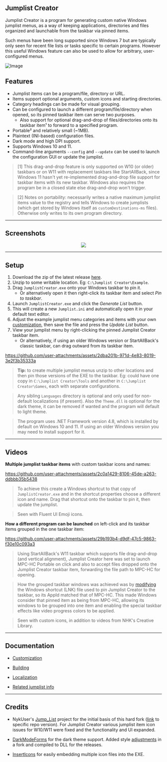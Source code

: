## Jumplist Creator

Jumplist Creator is a program for generating custom native Windows jumplist menus, as a way of keeping applications, directories and files organized and launchable from the taskbar via pinned items.

Such menus have been long supported since Windows 7 but are typically only seen for recent file lists or tasks specific to certain programs. However this useful Windows feature can also be used to allow for arbitrary, user-configured menus.

![Image](https://github.com/user-attachments/assets/8cc02391-3276-4b50-a0f6-7013f3748e32)

## Features

- Jumplist items can be a program/file, directory or URL.
- Items support optional arguments, custom icons and starting directories.
- Category headings can be made for visual grouping.
- Can be configured to launch a different program/file/directory when opened, so its pinned taskbar item can serve two purposes.
	- Also support for optional drag-and-drop of files/directories onto its taskbar item¹ to forward to a specified program.
- Portable² and relatively small (~1MB).
- Plaintext (INI-based) configuration files.
- Dark mode and high DPI support.
- Supports Windows 10 and 11.
- Command-line arguments `--config` and `--update` can be used to launch the configuration GUI or update the jumplist.

> [1] This drag-and-drop feature is only supported on W10 (or older) taskbars or on W11 with replacement taskbars like StartAllBack, since Windows 11 hasn't yet re-implemented drag-and-drop file support for taskbar items with its new taskbar. Windows also requires the program be in a closed state else drag-and-drop won't trigger.

> [2] Notes on portability: necessarily writes a native maximum jumplist items value to the registry and tells Windows to create jumplists (which get stored by Windows itself as `customDestinations-ms` files). Otherwise only writes to its own program directory.

---

## Screenshots

<p align="center" width="100%">
    <img src="https://github.com/user-attachments/assets/7b87cac9-b1ce-4c61-a8ca-47bf13339cb4"/>
</p>

---

## Setup

1. Download the zip of the latest release [here](https://github.com/chocmake/JumplistCreator/releases/latest/download/JumplistCreator.zip).
2. Unzip to some writable location. Eg: `C:\Jumplist Creator\Example`.
3. Drag `JumplistCreator.exe` onto your Windows taskbar to pin it.
	- Or alternatively open it then right-click its taskbar item and select *Pin to taskbar*.
4. Launch `JumplistCreator.exe` and click the *Generate List* button.
5. This will create a new `Jumplist.ini` and automatically open it in your default text editor.
6. Adjust the example jumplist menu categories and items with your own [customization](https://github.com/chocmake/JumplistCreator/blob/main/docs/Customization.md), then save the file and press the *Update List* button.
7. View your jumplist menu by right-clicking the pinned Jumplist Creator taskbar item.
	- Or alternatively, if using an older Windows version or StartAllBack's classic taskbar, can drag outward from its taskbar item.

https://github.com/user-attachments/assets/2dba201b-971d-4e83-8019-3e2f3b35333a

> **Tip:** to create multiple jumplist menus unzip to other locations and then pin those versions of the EXE to the taskbar. Eg: could have one copy in `C:\Jumplist Creator\Tools` and another in `C:\Jumplist Creator\Games`, each with separate configurations.

> Any sibling `Languages` directory is optional and only used for non-default localizations (if present). Also the `Theme.dll` is optional for the dark theme, it can be removed if wanted and the program will default to light theme.

> The program uses .NET Framework version 4.8, which is installed by default on Windows 10 and 11. If using an older Windows version you may need to install support for it.

---

## Videos

**Multiple jumplist taskbar items** with custom taskbar icons and names:

https://github.com/user-attachments/assets/2c0a1429-8106-45de-a263-ddbbb35b5438

> To achieve this create a Windows shortcut to that copy of `JumplistCreator.exe` and in the shortcut properties choose a different icon and name. Drag that shortcut onto the taskbar to pin it, then update the jumplist.

> Seen with Fluent UI Emoji icons.

**How a different program can be launched** on left-click and its taskbar items grouped in the one taskbar item:

https://github.com/user-attachments/assets/29b193b4-d9df-47c5-9863-f30e10c093a3

> Using StartAllBack's W11 taskbar which supports file drag-and-drop (and vertical alignment), Jumplist Creator here was set to launch MPC-HC Portable on click and also to accept files dropped onto the Jumplist Creator taskbar item, forwarding the file path to MPC-HC for opening.

> How the grouped taskbar windows was achieved was by [modifying](https://github.com/chocmake/JumplistCreator/wiki/Changing-the-AppId-of-a-Windows-shortcut) the Windows shortcut (LNK) file used to pin Jumplist Creator to the taskbar, so its AppId matched that of MPC-HC. This made Windows consider that pinned item as being from MPC-HC, allowing its windows to be grouped into one item and enabling the special taskbar effects like video progress colors to be applied.

> Seen with custom icons, in addition to videos from NHK's Creative Library.

---

## Documentation

- [Customization](https://github.com/chocmake/JumplistCreator/blob/main/docs/Customization.md)

- [Building](https://github.com/chocmake/JumplistCreator/blob/main/docs/Building.md)

- [Localization](https://github.com/chocmake/JumplistCreator/blob/main/docs/Localization.md)

- [Related jumplist info](https://github.com/chocmake/JumplistCreator/wiki)

---

## Credits

- NykUser's [Jump_List](https://github.com/NykUser/Jump_List) project for the initial basis of this hard fork ([link](https://github.com/NykUser/Jump_List/tree/ef2e97ec853aaa4c212be1a70818b945e7aadc6a) to specific repo version). For Jumplist Creator various jumplist item icon issues for W10/W11 were fixed and the functionality and UI expanded.

- [DarkModeForms](https://github.com/BlueMystical/Dark-Mode-Forms/) for the dark theme support. Added style [adjustments](https://github.com/chocmake/Dark-Mode-Forms) in a fork and compiled to DLL for the releases.

- [InsertIcons](https://github.com/einaregilsson/InsertIcons) for easily embedding multiple icon files into the EXE.

